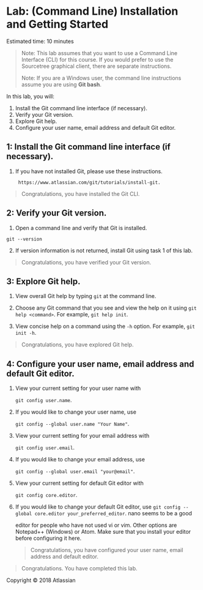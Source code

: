 # Lab: (Command Line) Installation and Getting Started

Estimated time: 10 minutes

> Note: This lab assumes that you want to use a Command Line Interface (CLI) for this course. If you would prefer to use the Sourcetree graphical client, there are separate instructions.
> 
> Note: If you are a Windows user, the command line instructions assume you are using **Git bash**.

In this lab, you will:
1. Install the Git command line interface (if necessary).
2. Verify your Git version.
3. Explore Git help.
4. Configure your user name, email address and default Git editor.

## 1: Install the Git command line interface (if necessary).
1. If you have not installed Git, please use these instructions. 

		https://www.atlassian.com/git/tutorials/install-git.

> Congratulations, you have installed the Git CLI.

## 2: Verify your Git version.

1. Open a command line and verify that Git is installed.

```git --version```

2. If version information is not returned, install Git using task 1 of this lab.

> Congratulations, you have verified your Git version.

## 3: Explore Git help.

1. View overall Git help by typing `git` at the command line.
2. Choose any Git command that you see and view the help on it using `git help <command>`. For example, `git help init`.

3. View concise help on a command using the `-h` option. For example, `git init -h`.

> Congratulations, you have explored Git help.

## 4: Configure your user name, email address and default Git editor.

1. View your current setting for your user name with 

   `git config user.name`.

2. If you would like to change your user name, use 

   `git config --global user.name "Your Name"`.

3. View your current setting for your email address with 

   `git config user.email`.

4. If you would like to change your email address, use 

   `git config --global user.email "your@email"`.

5. View your current setting for default Git editor with 

   `git config core.editor`.

6. If you would like to change your default Git editor, use
   `git config --global core.editor your_preferred_editor`. nano seems to be a good

   editor for people who have not used vi or vim. Other options are Notepad++ (Windows) or Atom. Make sure that you install your editor before configuring it here.

   > Congratulations, you have configured your user name, email address and default editor.
> Congratulations. You have completed this lab.

Copyright © 2018 Atlassian